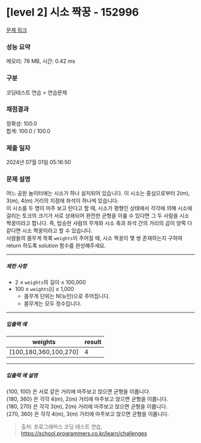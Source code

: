 # [level 2] 시소 짝꿍 - 152996 

[문제 링크](https://school.programmers.co.kr/learn/courses/30/lessons/152996#qna) 

### 성능 요약

메모리: 78 MB, 시간: 0.42 ms

### 구분

코딩테스트 연습 > 연습문제

### 채점결과

정확성: 100.0<br/>합계: 100.0 / 100.0

### 제출 일자

2024년 07월 01일 05:16:50

### 문제 설명

<p>어느 공원 놀이터에는 시소가 하나 설치되어 있습니다. 이 시소는 중심으로부터 2(m), 3(m), 4(m) 거리의 지점에 좌석이 하나씩 있습니다.<br>
이 시소를 두 명이 마주 보고 탄다고 할 때, 시소가 평형인 상태에서 각각에 의해 시소에 걸리는 토크의 크기가 서로 상쇄되어 완전한 균형을 이룰 수 있다면 그 두 사람을 시소 짝꿍이라고 합니다. 즉, 탑승한 사람의 무게와 시소 축과 좌석 간의 거리의 곱이 양쪽 다 같다면 시소 짝꿍이라고 할 수 있습니다.<br>
사람들의 몸무게 목록 <code>weights</code>이 주어질 때, 시소 짝꿍이 몇 쌍 존재하는지 구하여 return 하도록 solution 함수를 완성해주세요.</p>

<hr>

<h5>제한 사항</h5>

<ul>
<li>2 ≤ <code>weights</code>의 길이 ≤ 100,000</li>
<li>100 ≤ <code>weights</code>[i] ≤ 1,000

<ul>
<li>몸무게 단위는 N(뉴턴)으로 주어집니다.</li>
<li>몸무게는 모두 정수입니다.</li>
</ul></li>
</ul>

<hr>

<h5>입출력 예</h5>
<table class="table">
        <thead><tr>
<th>weights</th>
<th>result</th>
</tr>
</thead>
        <tbody><tr>
<td>[100,180,360,100,270]</td>
<td>4</td>
</tr>
</tbody>
      </table>
<hr>

<h5>입출력 예 설명</h5>

<p>{100, 100} 은 서로 같은 거리에 마주보고 앉으면 균형을 이룹니다.<br>
{180, 360} 은 각각 4(m), 2(m) 거리에 마주보고 앉으면 균형을 이룹니다.<br>
{180, 270} 은 각각 3(m), 2(m) 거리에 마주보고 앉으면 균형을 이룹니다.<br>
{270, 360} 은 각각 4(m), 3(m) 거리에 마주보고 앉으면 균형을 이룹니다.</p>


> 출처: 프로그래머스 코딩 테스트 연습, https://school.programmers.co.kr/learn/challenges